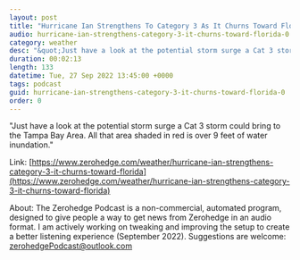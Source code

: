 ```yaml
---
layout: post
title: "Hurricane Ian Strengthens To Category 3 As It Churns Toward Florida "
audio: hurricane-ian-strengthens-category-3-it-churns-toward-florida-0
category: weather
desc: "&quot;Just have a look at the potential storm surge a Cat 3 storm could bring to the Tampa Bay Area. All that area shaded in red is over 9 feet of water inundation.&quot; "
duration: 00:02:13
length: 133
datetime: Tue, 27 Sep 2022 13:45:00 +0000
tags: podcast
guid: hurricane-ian-strengthens-category-3-it-churns-toward-florida-0
order: 0
---
```

&quot;Just have a look at the potential storm surge a Cat 3 storm could bring to the Tampa Bay Area. All that area shaded in red is over 9 feet of water inundation.&quot; 

Link: [https://www.zerohedge.com/weather/hurricane-ian-strengthens-category-3-it-churns-toward-florida](https://www.zerohedge.com/weather/hurricane-ian-strengthens-category-3-it-churns-toward-florida)

About: The Zerohedge Podcast is a non-commercial, automated program, designed to give people a way to get news from Zerohedge in an audio format.  I am actively working on tweaking and improving the setup to create a better listening experience (September 2022).  Suggestions are welcome: [zerohedgePodcast@outlook.com](mailto:zerohedgePodcast@outlook.com)